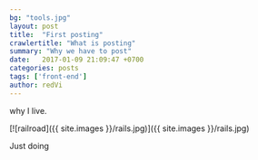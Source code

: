 ```yaml
---
bg: "tools.jpg"
layout: post
title:  "First posting"
crawlertitle: "What is posting"
summary: "Why we have to post"
date:   2017-01-09 21:09:47 +0700
categories: posts
tags: ['front-end']
author: redVi
---
```

why I live.

[![railroad]({{ site.images }}/rails.jpg)]({{ site.images }}/rails.jpg)

Just doing 

